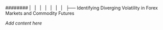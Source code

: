 ######## |   |   |   |   |   |   |   ├── Identifying Diverging Volatility in Forex Markets and Commodity Futures

*Add content here*